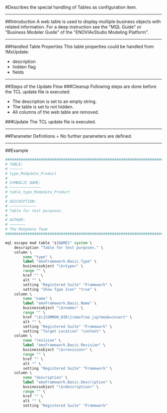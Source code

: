 <!--
 *
 *  This file is part of MxUpdate <http://www.mxupdate.org>.
 *
 *  MxUpdate is a deployment tool for a PLM platform to handle
 *  administration objects as single update files (configuration item).
 *
 *  Copyright (C) 2008-2016 The MxUpdate Team
 *
 *  The Manual of MxUpdate is licensed under a CC BY-NC-SA 4.0 license
 *  (Creative Commons Attribution-NonCommercial-ShareAlike 4.0 
 *  International 4.0 license).
 *
 *  You should have received a copy of the license along with this
 *  work. If not, see <http://creativecommons.org/licenses/by-nc-sa/4.0/>.
 *
-->

#Describes the special handling of Tables as configuration item.

----
##Introduction
A web table is used to display multiple business objects with related
information. For a deep instruction see the "MQL Guide" or "Business Modeler
Guide" of the "ENOVIAvStudio Modeling Platform".

----
##Handled Table Properties
This table properties could be handled from !MxUpdate:
  * description
  * hidden flag
  * fields

----
##Steps of the Update Flow
###Cleanup
Following steps are done before the TCL update file is executed:
  * The description is set to an empty string.
  * The table is set to not hidden.
  * All columns of the web table are removed.

###Update
The TCL update file is executed.

----
##Parameter Definitions =
No further parameters are defined.

----
##Example
```TCL
################################################################################
# TABLE:
# ~~~~~~
# type_MxUpdate_Product
#
# SYMBOLIC NAME:
# ~~~~~~~~~~~~~~
# table_type_MxUpdate_Product
#
# DESCRIPTION:
# ~~~~~~~~~~~~
# Table for test purposes.
#
# AUTHOR:
# ~~~~~~~
# The MxUpdate Team
################################################################################

mql escape mod table "${NAME}" system \
    description "Table for test purposes." \
    column \
        name "type" \
        label "emxFramework.Basic.Type" \
        businessobject "\$<type>" \
        range "" \
        href "" \
        alt "" \
        setting "Registered Suite" "Framework" \
        setting "Show Type Icon" "true" \
    column \
        name "name" \
        label "emxFramework.Basic.Name" \
        businessobject "\$<name>" \
        range "" \
        href "\$\{COMMON_DIR\}/emxTree.jsp?mode=insert" \
        alt "" \
        setting "Registered Suite" "Framework" \
        setting "Target Location" "content" \
    column \
        name "revision" \
        label "emxFramework.Basic.Revision" \
        businessobject "\$<revision>" \
        range "" \
        href "" \
        alt "" \
        setting "Registered Suite" "Framework" \
    column \
        name "description" \
        label "emxFramework.Basic.Description" \
        businessobject "\$<description>" \
        range "" \
        href "" \
        alt "" \
        setting "Registered Suite" "Framework"
```